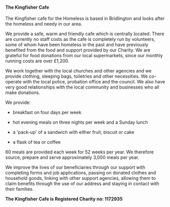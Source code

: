 #### The Kingfisher Cafe

The Kingfisher cafe for the Homeless is based in Bridlington and looks after the homeless and needy in our area.

We provide a safe, warm and friendly cafe which is centrally located. There are currently no staff costs as the cafe is completely run by volunteers, some of whom have been homeless in the past and have previously benefited from the food and support provided by our Charity. We are grateful for food donations from our local supermarkets, since our monthly running costs are over £1,200.

We work together with the local churches and other agencies and we provide clothing, sleeping bags, toiletries and other necessities. We co-operate with the local police, probation office and the council. We also have very good relationships with the local community and businesses who all make donations.

We provide:
- breakfast on four days per week
- hot evening meals on three nights per week and a Sunday lunch
- a 'pack-up' of a sandwich with either fruit, biscuit or cake
- a flask of tea or coffee

60 meals are provided each week for 52 weeks per year. We therefore source, prepare and serve approximately 3,000 meals per year.

We improve the lives of our beneficiaries through our support with completing forms and job applications, passing on donated clothes and household goods, linking with other support agencies, allowing them to claim benefits through the use of our address and staying in contact with their families.

**The Kingfisher Cafe is Registered Charity no: 1172935**